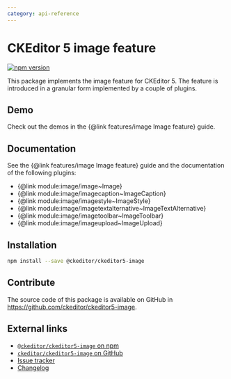 ```yaml
---
category: api-reference
---
```


# CKEditor 5 image feature

[![npm version](https://badge.fury.io/js/%40ckeditor%2Fckeditor5-image.svg)](https://www.npmjs.com/package/@ckeditor/ckeditor5-image)

This package implements the image feature for CKEditor 5. The feature is introduced in a granular form implemented by a couple of plugins.

## Demo

Check out the demos in the {@link features/image Image feature} guide.

## Documentation

See the {@link features/image Image feature} guide and the documentation of the following plugins:

* {@link module:image/image~Image}
* {@link module:image/imagecaption~ImageCaption}
* {@link module:image/imagestyle~ImageStyle}
* {@link module:image/imagetextalternative~ImageTextAlternative}
* {@link module:image/imagetoolbar~ImageToolbar}
* {@link module:image/imageupload~ImageUpload}

## Installation

```bash
npm install --save @ckeditor/ckeditor5-image
```

## Contribute

The source code of this package is available on GitHub in https://github.com/ckeditor/ckeditor5-image.

## External links

* [`@ckeditor/ckeditor5-image` on npm](https://www.npmjs.com/package/@ckeditor/ckeditor5-image)
* [`ckeditor/ckeditor5-image` on GitHub](https://github.com/ckeditor/ckeditor5-image)
* [Issue tracker](https://github.com/ckeditor/ckeditor5/issues)
* [Changelog](https://github.com/ckeditor/ckeditor5-image/blob/master/CHANGELOG.md)
